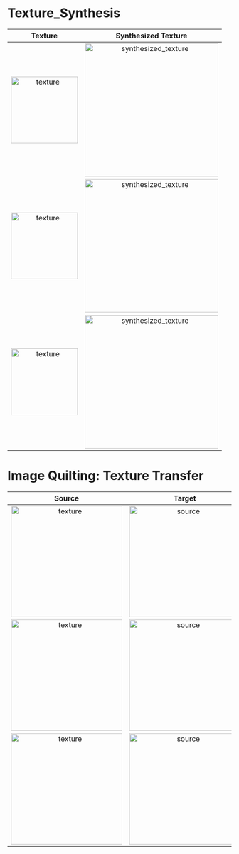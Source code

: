 # Texture_Synthesis


Texture             |  Synthesized Texture
:-------------------------:|:-------------------------:
<img width = "150" src="https://user-images.githubusercontent.com/46090276/208292251-d2695d96-9445-43a0-98b4-c32994cba7f5.jpg" alt="texture">|<img width = "300" src="https://user-images.githubusercontent.com/46090276/208293053-091d69d9-2414-4bdc-86d3-6fe9cef30347.jpg" alt="synthesized_texture">|
<img width = "150" src="https://user-images.githubusercontent.com/46090276/208293285-5bddb3d9-17e6-4890-a050-7f67200b9e44.jpg" alt="texture">|<img width = "300" src="https://user-images.githubusercontent.com/46090276/208293239-efbca46f-dbaf-4334-8b4e-e8552b2c141d.jpg" alt="synthesized_texture">|
<img width = "150" src="https://user-images.githubusercontent.com/46090276/208294594-fa412fb9-dc4e-4cca-8d0f-201660d02298.jpg" alt="texture">|<img width = "300" src="https://user-images.githubusercontent.com/46090276/208294598-fdb63d33-74c5-45d0-bf9c-cec535fa4a96.jpg" alt="synthesized_texture">


# Image Quilting: Texture Transfer


Source             |  Target |  Result
:-------------------------:|:-------------------------:|:-------------------------:
<img width = "250" src="https://user-images.githubusercontent.com/46090276/208292251-d2695d96-9445-43a0-98b4-c32994cba7f5.jpg" alt="texture">  |  <img width = "250" src="https://user-images.githubusercontent.com/46090276/208292314-8842dee0-1c72-47d1-bed0-f02484134723.jpg" alt="source">   |   <img width = "250" src="https://user-images.githubusercontent.com/46090276/208292376-5b77ee8d-9ba3-43cb-8149-f8fc11964dd2.jpg" alt="res">|
<img width = "250" src="https://user-images.githubusercontent.com/46090276/208292422-23f1f8ce-8467-4618-9f40-9c8dd241d9d8.jpg" alt="texture">  |  <img width = "250" src="https://user-images.githubusercontent.com/46090276/208292432-6b470567-4edf-48ed-b1ca-1ceba6924aa2.jpg" alt="source">   |   <img width = "250" src="https://user-images.githubusercontent.com/46090276/208292458-19a9c677-c22e-4193-bc86-fb6f7c9d96b6.jpg" alt="res">|
<img width = "250" src="https://user-images.githubusercontent.com/46090276/208297070-c2622868-f124-4076-bcbc-22c8efbcb54d.jpg" alt="texture"> |  <img width = "250" src="https://user-images.githubusercontent.com/46090276/208297106-eb2b902c-17d6-4c25-890c-e38b61e8be0d.jpg" alt="source"> | <img width = "250" src="https://user-images.githubusercontent.com/46090276/208297160-90342d4c-00a4-4ef7-84d1-c68cc67c0fdd.jpg" alt="res">
